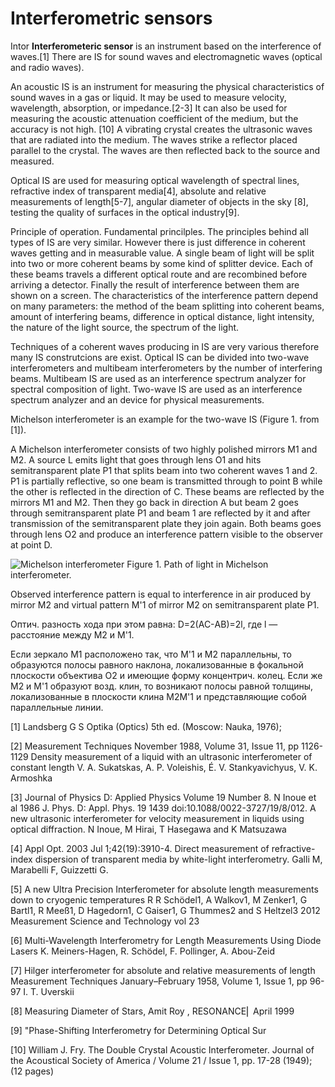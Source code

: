Interferometric sensors
==============
Intor
**Interferometeric sensor** is an instrument based on the interference of waves.[1] There are IS for sound waves and electromagnetic waves (optical and radio waves). 

An acoustic IS is an instrument for measuring the physical characteristics of sound waves in a gas or liquid. It may be used to measure velocity, wavelength, absorption, or impedance.[2-3] It can also be used for measuring the acoustic attenuation coefficient of the medium, but the accuracy is not high. [10] 
A vibrating crystal creates the ultrasonic waves that are radiated into the medium. The waves strike a reflector placed parallel to the crystal. The waves are then reflected back to the source and measured.

Optical IS are used for measuring optical wavelength of spectral lines, refractive index of transparent media[4], absolute and relative measurements of length[5-7], angular diameter of objects in the sky [8], testing the quality of surfaces in the optical industry[9].

Principle of operation. Fundamental princilples.
The principles behind all types of IS are very similar. However there is just difference in coherent waves getting and in measurable value. A single beam of light will be split into two or more coherent beams by some kind of splitter device. Each of these beams travels a different optical route and are recombined before arriving a detector. Finally the result of interference between them are shown on a screen. The characteristics of the interference pattern depend on many parameters: the method of the beam splitting into coherent beams, amount of interfering beams, difference in optical distance, light intensity, the nature of the light source, the spectrum of the light.

Techniques of a coherent waves producing in IS are very various therefore many IS construtcions are exist. Optical IS can be divided into two-wave interferometers and multibeam interferometers by the number of interfering beams. Multibeam IS are used as an interference spectrum analyzer for spectral composition of light. Two-wave IS are used as an interference spectrum analyzer and an device for physical measurements.

Michelson interferometer is an example for the two-wave IS (Figure 1. from [1]). 

A Michelson interferometer consists of two highly polished mirrors M1 and M2. A source L emits light that goes through lens O1 and hits semitransparent plate P1 that splits beam into two coherent waves 1 and 2.  
P1 is partially reflective, so one beam is transmitted through to point B while the other is reflected in the direction of C. 
These beams are reflected by the mirrors M1 and M2. Then they go back in direction A but beam 2 goes through semitransparent plate P1 and beam 1 are reflected by it and after transmission of the semitransparent plate they join again. Both beams goes through lens O2 and produce an interference pattern visible to the observer at point D. 

![Michelson interferometer](https://raw.github.com/platomik/AE2M32OSS/master/pic1.jpg)
Figure 1. Path of light in Michelson interferometer.

Observed interference pattern is equal to interference in air produced by mirror M2 and virtual pattern M'1 of mirror M2 on semitransparent plate P1.

Оптич. разность хода при этом равна: D=2(AC-АВ)=2l, где l — расстояние между M2 и M'1. 

Если зеркало М1 расположено так, что М'1 и М2 параллельны, то образуются полосы равного наклона, локализованные в фокальной плоскости объектива O2 и имеющие форму концентрич. колец. Если же M2 и М'1 образуют возд. клин, то возникают полосы равной толщины, локализованные в плоскости клина M2M'1 и представляющие собой параллельные линии.



[1] Landsberg G S Optika (Optics) 5th ed. (Moscow: Nauka, 1976);

[2] Measurement Techniques November 1988, Volume 31, Issue 11, pp 1126-1129 Density measurement of a liquid with an ultrasonic interferometer of constant length V. A. Sukatskas, A. P. Voleishis, É. V. Stankyavichyus, V. K. Armoshka

[3] Journal of Physics D: Applied Physics Volume 19 Number 8. N Inoue et al 1986 J. Phys. D: Appl. Phys. 19 1439 doi:10.1088/0022-3727/19/8/012. A new ultrasonic interferometer for velocity measurement in liquids using optical diffraction. N Inoue, M Hirai, T Hasegawa and K Matsuzawa

[4] Appl Opt. 2003 Jul 1;42(19):3910-4. Direct measurement of refractive-index dispersion of transparent media by white-light interferometry. Galli M, Marabelli F, Guizzetti G.

[5] A new Ultra Precision Interferometer for absolute length measurements down to cryogenic temperatures R R Schödel1, A Walkov1, M Zenker1, G Bartl1, R Meeß1, D Hagedorn1, C Gaiser1, G Thummes2 and S Heltzel3 2012 Measurement Science and Technology vol 23 

[6] Multi-Wavelength Interferometry for Length Measurements Using  Diode Lasers K. Meiners-Hagen, R. Schödel, F. Pollinger, A. Abou-Zeid 

[7] Hilger interferometer for absolute and relative measurements of length Measurement Techniques
January–February 1958, Volume 1, Issue 1, pp 96-97 I. T. Uverskii

[8] Measuring Diameter of Stars, Amit Roy , RESONANCE⎜ April  1999 

[9] "Phase-Shifting Interferometry for Determining Optical Sur

[10] William J. Fry. The Double Crystal Acoustic Interferometer. Journal of the Acoustical Society of America / Volume 21 / Issue 1, pp. 17-28 (1949); (12 pages)
